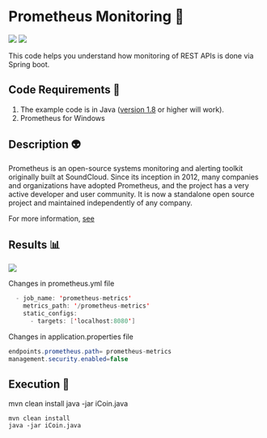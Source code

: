 # Prometheus Monitoring 👾

[![](https://img.shields.io/github/license/sourcerer-io/hall-of-fame.svg?colorB=ff0000)](https://github.com/akshaybahadur21/Prometheus_Monitoring/blob/master/LICENSE.txt)  [![](https://img.shields.io/badge/Akshay-Bahadur-brightgreen.svg?colorB=ff0000)](https://akshaybahadur.com)

This code helps you understand how monitoring of REST APIs is done via Spring boot.

## Code Requirements 🦄
1) The example code is in Java ([version 1.8](https://java.com/en/download/) or higher will work). 
2) Prometheus for Windows

## Description 👽
Prometheus is an open-source systems monitoring and alerting toolkit originally built at SoundCloud. Since its inception in 2012, many companies and organizations have adopted Prometheus, and the project has a very active developer and user community. It is now a standalone open source project and maintained independently of any company.

For more information, [see](https://prometheus.io/docs/introduction/overview/)

## Results 📊
<img src="https://github.com/akshaybahadur21/Prometheus_Monitoring/blob/master/prom.gif">

Changes in prometheus.yml file
```java
  - job_name: 'prometheus-metrics'
    metrics_path: '/prometheus-metrics'
    static_configs:
      - targets: ['localhost:8080']
``` 
Changes in application.properties file
```java
endpoints.prometheus.path= prometheus-metrics
management.security.enabled=false
``` 

## Execution 🐉
mvn clean install
java -jar iCoin.java

```
mvn clean install
java -jar iCoin.java
```
